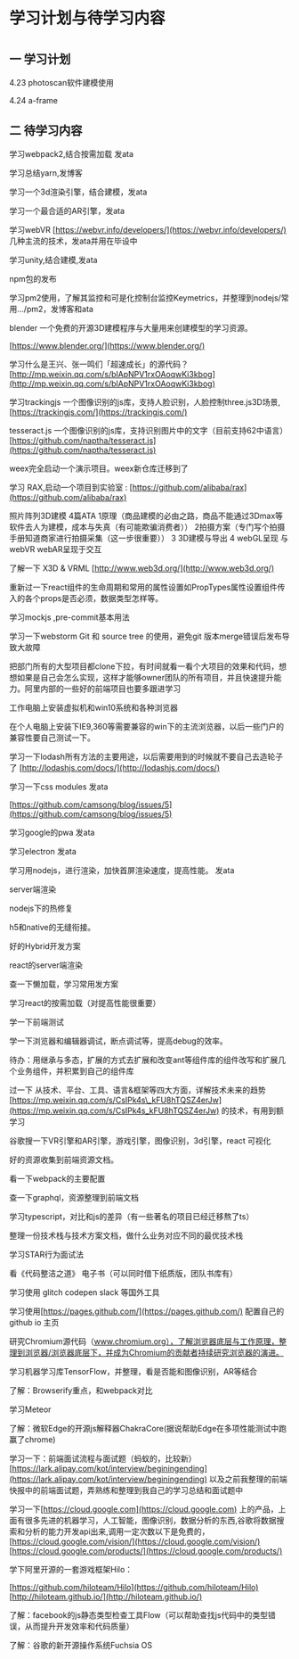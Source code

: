 # 学习计划与待学习内容

# 

## 一 学习计划

4.23 photoscan软件建模使用

4.24 a-frame

## 二 待学习内容

学习webpack2,结合按需加载 发ata

学习总结yarn,发博客

学习一个3d渲染引擎，结合建模，发ata

学习一个最合适的AR引擎，发ata

学习webVR   [https://webvr.info/developers/](https://webvr.info/developers/)  几种主流的技术，发ata并用在毕设中

学习unity,结合建模,发ata

npm包的发布

学习pm2使用，了解其监控和可是化控制台监控Keymetrics，并整理到nodejs/常用.../pm2，发博客和ata

blender 一个免费的开源3D建模程序与大量用来创建模型的学习资源。

[https://www.blender.org/](https://www.blender.org/)

学习什么是王兴、张一鸣们「超速成长」的源代码？  [http://mp.weixin.qq.com/s/blApNPV1rxOAoqwKi3kbog](http://mp.weixin.qq.com/s/blApNPV1rxOAoqwKi3kbog)

学习trackingjs 一个图像识别的js库，支持人脸识别，人脸控制three.js3D场景,  [https://trackingjs.com/](https://trackingjs.com/)

tesseract.js 一个图像识别的js库，支持识别图片中的文字（目前支持62中语言） [https://github.com/naptha/tesseract.js](https://github.com/naptha/tesseract.js)

weex完全启动一个演示项目。weex新仓库迁移到了

学习 RAX,启动一个项目到实验室 : [https://github.com/alibaba/rax](https://github.com/alibaba/rax)

照片阵列3D建模  4篇ATA   1原理（商品建模的必由之路，商品不能通过3Dmax等软件去人为建模，成本与失真（有可能欺骗消费者））     2拍摄方案（专门写个拍摄手册知道商家进行拍摄采集（这一步很重要））  3 3D建模与导出   4 webGL呈现 与 webVR webAR呈现于交互

了解一下 X3D & VRML  [http://www.web3d.org/](http://www.web3d.org/)

重新过一下react组件的生命周期和常用的属性设置如PropTypes属性设置组件传入的各个props是否必须，数据类型怎样等。

学习mockjs ,pre-commit基本用法

学习一下webstorm Git   和 source tree 的使用，避免git 版本merge错误后发布导致大故障

把部门所有的大型项目都clone下拉，有时间就看一看个大项目的效果和代码，想想如果是自己会怎么实现，这样才能够owner团队的所有项目，并且快速提升能力。阿里内部的一些好的前端项目也要多跟进学习

工作电脑上安装虚拟机和win10系统和各种浏览器

在个人电脑上安装下IE9,360等需要兼容的win下的主流浏览器，以后一些门户的兼容性要自己测试一下。

学习一下lodash所有方法的主要用途，以后需要用到的时候就不要自己去造轮子了   [http://lodashjs.com/docs/](http://lodashjs.com/docs/)

学习一下css modules  发ata

[https://github.com/camsong/blog/issues/5](https://github.com/camsong/blog/issues/5)

学习google的pwa  发ata

学习electron 发ata

学习用nodejs，进行渲染，加快首屏渲染速度，提高性能。 发ata

server端渲染

nodejs下的热修复

h5和native的无缝衔接。

好的Hybrid开发方案

react的server端渲染

查一下懒加载，学习常用发方案

学习react的按需加载（对提高性能很重要）

学一下前端测试

学一下浏览器和编辑器调试，断点调试等，提高debug的效率。

待办：用继承与多态，扩展的方式去扩展和改变ant等组件库的组件改写和扩展几个业务组件，并积累到自己的组件库

过一下 从技术、平台、工具、语言&框架等四大方面，详解技术未来的趋势 [https://mp.weixin.qq.com/s/CsIPk4s\_kFU8hTQSZ4erJw](https://mp.weixin.qq.com/s/CsIPk4s_kFU8hTQSZ4erJw) 的技术，有用到额学习

谷歌搜一下VR引擎和AR引擎，游戏引擎，图像识别，3d引擎，react 可视化

好的资源收集到前端资源文档。

看一下webpack的主要配置

查一下graphql，资源整理到前端文档

学习typescript，对比和js的差异（有一些著名的项目已经迁移熬了ts）

整理一份技术栈与技术方案文档，做什么业务对应不同的最优技术栈

学习STAR行为面试法

看《代码整洁之道》 电子书（可以同时借下纸质版，团队书库有）

学习使用 glitch  codepen  slack  等国外工具

学习使用[https://pages.github.com/](https://pages.github.com/)    配置自己的github io 主页

研究Chromium源代码（www.chromium.org），了解浏览器底层与工作原理，整理到浏览器/浏览器底层下，并成为Chromium的贡献者持续研究浏览器的演进。

学习机器学习库TensorFlow，并整理，看是否能和图像识别，AR等结合

了解：Browserify重点，和webpack对比

学习Meteor

了解：微软Edge的开源js解释器ChakraCore\(据说帮助Edge在多项性能测试中跑赢了chrome\)

学习一下：前端面试流程与面试题（蚂蚁的，比较新）[https://lark.alipay.com/kot/interview/beginingending](https://lark.alipay.com/kot/interview/beginingending)   以及之前我整理的前端快报中的前端面试题，弄熟练和整理到我自己的学习总结和面试题中

学习一下[https://cloud.google.com](https://cloud.google.com) 上的产品，上面有很多先进的机器学习，人工智能，图像识别，数据分析的东西,谷歌将数据搜索和分析的能力开发api出来,调用一定次数以下是免费的，[https://cloud.google.com/vision/](https://cloud.google.com/vision/)    [https://cloud.google.com/products/](https://cloud.google.com/products/)

学下阿里开源的一套游戏框架Hilo：

[https://github.com/hiloteam/Hilo](https://github.com/hiloteam/Hilo)     [http://hiloteam.github.io/](http://hiloteam.github.io/)

了解：facebook的js静态类型检查工具Flow（可以帮助查找js代码中的类型错误，从而提升开发效率和代码质量）

了解：谷歌的新开源操作系统Fuchsia OS

